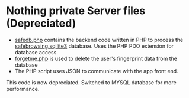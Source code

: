 # Nothing private Server files (Depreciated)
* [safedb.php](safedb.php) contains the backend code written in PHP to process the [safebrowsing.sqllite3](safebrowsing.sqllite3) database. Uses the PHP PDO extension for database access.
* [forgetme.php](forgetme.php) is used to delete the user's fingerprint data from the database
* The PHP script uses JSON to communicate with the app front end.

This code is now depreciated. Switched to MYSQL database for more performance.

